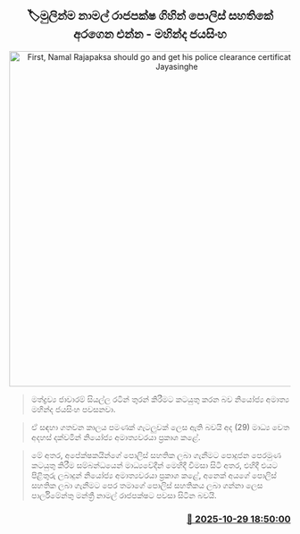 <p align='center'><b><h2 align='center' title='First, Namal Rajapaksa should go and get his police clearance certificate - Mahinda Jayasinghe'>🏷මුලින්ම නාමල් රාජපක්ෂ ගිහින් පොලිස් සහතිකේ අරගෙන එන්න - මහින්ද ජයසිංහ</h2></b></p>
<p align='center'><img src='https://helakuru.sgp1.cdn.digitaloceanspaces.com/esana/images/lib/mahinda-jayasinhe-new-u.jpg' width='600' alt='First, Namal Rajapaksa should go and get his police clearance certificate - Mahinda Jayasinghe'></p>

> මත්ද්‍රව්‍ය ජාවාරම් සියල්ල රටින් තුරන් කිරීමට කටයුතු කරන බව නියෝජ්‍ය අමාත්‍ය මහින්ද ජයසිංහ පවසනවා.

> ඒ සඳහා ගතවන කාලය පමණක් ගැටලුවක් ලෙස ඇති බවයි අද (29) මාධ්‍ය වෙත අදහස් දක්වමින් නියෝජ්‍ය අමාත්‍යවරයා ප්‍රකාශ කළේ.

> මේ අතර, අපේක්ෂකයින්ගේ පොලිස් සහතික ලබා ගැනීමට පොදුජන පෙරමුණ කටයුතු කිරීම සම්බන්ධයෙන් මාධ්‍යවේදීන් මෙහිදී විමසා සිටි අතර, එහිදී එයට පිළිතුරු ලබාදුන් නියෝජ්‍ය අමාත්‍යවරයා ප්‍රකාශ කළේ, අනෙක් අයගේ පොලිස් සහතික ලබා ගැනීමට පෙර තමාගේ පොලිස් සහතිකය ලබා ගන්නා ලෙස පාර්ලිමේන්තු මන්ත්‍රී නාමල් රාජපක්ෂට පවසා සිටින බවයි.



<h3 align='right'><a href='https://www.helakuru.lk/esana/p/114909/'>📅 2025-10-29 18:50:00</a></h3>

